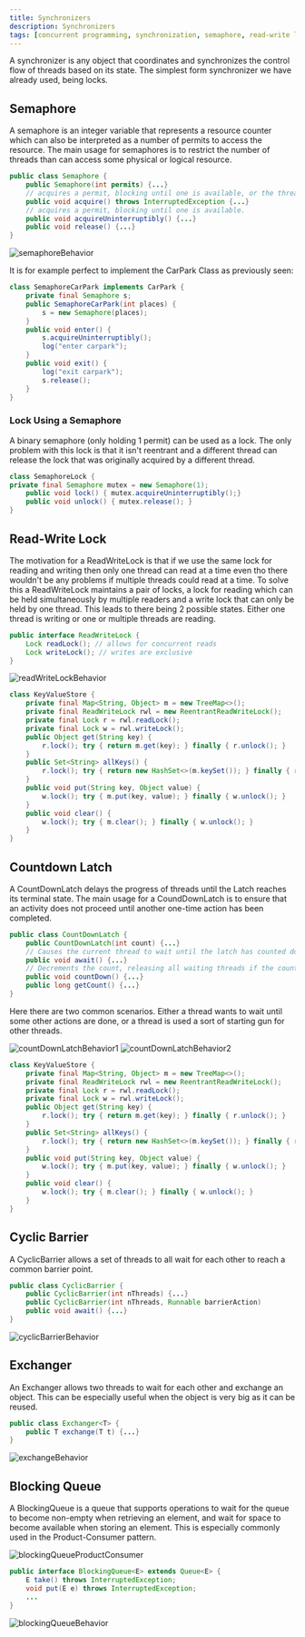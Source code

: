 ```yaml
---
title: Synchronizers
description: Synchronizers
tags: [concurrent programming, synchronization, semaphore, read-write locks, latches, barriers]
---
```


A synchronizer is any object that coordinates and synchronizes the control flow of threads based on its state. The simplest form synchronizer we have already used, being locks.

## Semaphore

A semaphore is an integer variable that represents a resource counter which can also be interpreted as a number of permits to access the resource. The main usage for semaphores is to restrict the number of threads than can access some physical or logical resource.

```java
public class Semaphore {
    public Semaphore(int permits) {...}
    // acquires a permit, blocking until one is available, or the thread is interrupted.
    public void acquire() throws InterruptedException {...}
    // acquires a permit, blocking until one is available.
    public void acquireUninterruptibly() {...}
    public void release() {...}
}
```

![semaphoreBehavior](/img/programming/semaphoreBehavior.png)

It is for example perfect to implement the CarPark Class as previously seen:

```java
class SemaphoreCarPark implements CarPark {
    private final Semaphore s;
    public SemaphoreCarPark(int places) {
        s = new Semaphore(places);
    }
    public void enter() {
        s.acquireUninterruptibly();
        log("enter carpark");
    }
    public void exit() {
        log("exit carpark");
        s.release();
    }
}
```

### Lock Using a Semaphore

A binary semaphore (only holding 1 permit) can be used as a lock. The only problem with this lock is that it isn't reentrant and a different thread can release the lock that was originally acquired by a different thread.

```java
class SemaphoreLock {
private final Semaphore mutex = new Semaphore(1);
    public void lock() { mutex.acquireUninterruptibly();}
    public void unlock() { mutex.release(); }
}
```

## Read-Write Lock

The motivation for a ReadWriteLock is that if we use the same lock for reading and writing then only one thread can read at a time even tho there wouldn't be any problems if multiple threads could read at a time. To solve this a ReadWriteLock maintains a pair of locks, a lock for reading which can be held simultaneously by multiple readers and a write lock that can only be held by one thread. This leads to there being 2 possible states. Either one thread is writing or one or multiple threads are reading.

```java
public interface ReadWriteLock {
    Lock readLock(); // allows for concurrent reads
    Lock writeLock(); // writes are exclusive
}
```

![readWriteLockBehavior](/img/programming/readWriteLockBehavior.png)

```java
class KeyValueStore {
    private final Map<String, Object> m = new TreeMap<>();
    private final ReadWriteLock rwl = new ReentrantReadWriteLock();
    private final Lock r = rwl.readLock();
    private final Lock w = rwl.writeLock();
    public Object get(String key) {
        r.lock(); try { return m.get(key); } finally { r.unlock(); }
    }
    public Set<String> allKeys() {
        r.lock(); try { return new HashSet<>(m.keySet()); } finally { r.unlock(); }
    }
    public void put(String key, Object value) {
        w.lock(); try { m.put(key, value); } finally { w.unlock(); }
    }
    public void clear() {
        w.lock(); try { m.clear(); } finally { w.unlock(); }
    }
}
```

## Countdown Latch

A CountDownLatch delays the progress of threads until the Latch reaches its terminal state. The main usage for a CoundDownLatch is to ensure that an activity does not proceed until another one-time action has been completed.

```java
public class CountDownLatch {
    public CountDownLatch(int count) {...}
    // Causes the current thread to wait until the latch has counted down to zero
    public void await() {...}
    // Decrements the count, releasing all waiting threads if the count reaches zero.
    public void countDown() {...}
    public long getCount() {...}
}
```

Here there are two common scenarios. Either a thread wants to wait until some other actions are done, or a thread is used a sort of starting gun for other threads.

![countDownLatchBehavior1](/img/programming/countDownLatchBehavior1.png)
![countDownLatchBehavior2](/img/programming/countDownLatchBehavior2.png)

```java
class KeyValueStore {
    private final Map<String, Object> m = new TreeMap<>();
    private final ReadWriteLock rwl = new ReentrantReadWriteLock();
    private final Lock r = rwl.readLock();
    private final Lock w = rwl.writeLock();
    public Object get(String key) {
        r.lock(); try { return m.get(key); } finally { r.unlock(); }
    }
    public Set<String> allKeys() {
        r.lock(); try { return new HashSet<>(m.keySet()); } finally { r.unlock(); }
    }
    public void put(String key, Object value) {
        w.lock(); try { m.put(key, value); } finally { w.unlock(); }
    }
    public void clear() {
        w.lock(); try { m.clear(); } finally { w.unlock(); }
    }
}
```

## Cyclic Barrier

A CyclicBarrier allows a set of threads to all wait for each other to reach a common barrier point.

```java
public class CyclicBarrier {
    public CyclicBarrier(int nThreads) {...}
    public CyclicBarrier(int nThreads, Runnable barrierAction)
    public void await() {...}
}
```

![cyclicBarrierBehavior](/img/programming/cyclicBarrierBehavior.png)

## Exchanger

An Exchanger allows two threads to wait for each other and exchange an object. This can be especially useful when the object is very big as it can be reused.

```java
public class Exchanger<T> {
    public T exchange(T t) {...}
}
```

![exchangeBehavior](/img/programming/exchangeBehavior.png)

## Blocking Queue

A BlockingQueue is a queue that supports operations to wait for the queue to become non-empty when retrieving an element, and wait for space to become available when storing an element. This is especially commonly used in the Product-Consumer pattern.

![blockingQueueProductConsumer](/img/programming/blockingQueueProductConsumer.png)

```java
public interface BlockingQueue<E> extends Queue<E> {
    E take() throws InterruptedException;
    void put(E e) throws InterruptedException;
    ...
}
```

![blockingQueueBehavior](/img/programming/blockingQueueBehavior.png)
